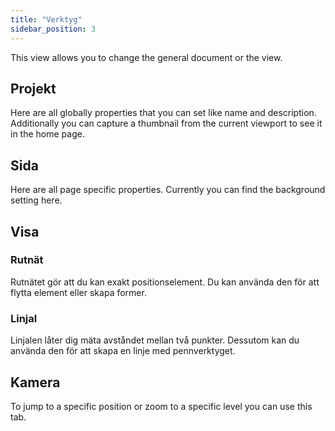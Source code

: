 ```yaml
---
title: "Verktyg"
sidebar_position: 3
---
```


This view allows you to change the general document or the view.

## Projekt

Here are all globally properties that you can set like name and description. Additionally you can capture a thumbnail from the current viewport to see it in the home page.

## Sida

Here are all page specific properties. Currently you can find the background setting here.

## Visa

### Rutnät

Rutnätet gör att du kan exakt positionselement. Du kan använda den för att flytta element eller skapa former.

### Linjal

Linjalen låter dig mäta avståndet mellan två punkter. Dessutom kan du använda den för att skapa en linje med pennverktyget.

## Kamera

To jump to a specific position or zoom to a specific level you can use this tab.
